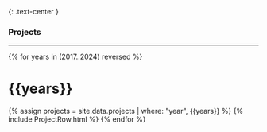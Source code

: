 {: .text-center }

### Projects

---

{% for years in (2017..2024) reversed %}

# {{years}}

{% assign projects = site.data.projects | where: "year", {{years}} %}
{% include ProjectRow.html %}
{% endfor %}
